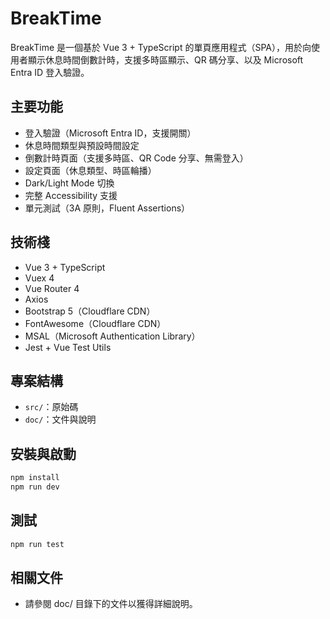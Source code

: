 # BreakTime

BreakTime 是一個基於 Vue 3 + TypeScript 的單頁應用程式（SPA），用於向使用者顯示休息時間倒數計時，支援多時區顯示、QR 碼分享、以及 Microsoft Entra ID 登入驗證。

## 主要功能
- 登入驗證（Microsoft Entra ID，支援開關）
- 休息時間類型與預設時間設定
- 倒數計時頁面（支援多時區、QR Code 分享、無需登入）
- 設定頁面（休息類型、時區輪播）
- Dark/Light Mode 切換
- 完整 Accessibility 支援
- 單元測試（3A 原則，Fluent Assertions）

## 技術棧
- Vue 3 + TypeScript
- Vuex 4
- Vue Router 4
- Axios
- Bootstrap 5（Cloudflare CDN）
- FontAwesome（Cloudflare CDN）
- MSAL（Microsoft Authentication Library）
- Jest + Vue Test Utils

## 專案結構
- `src/`：原始碼
- `doc/`：文件與說明

## 安裝與啟動
```sh
npm install
npm run dev
```

## 測試
```sh
npm run test
```

## 相關文件
- 請參閱 doc/ 目錄下的文件以獲得詳細說明。
